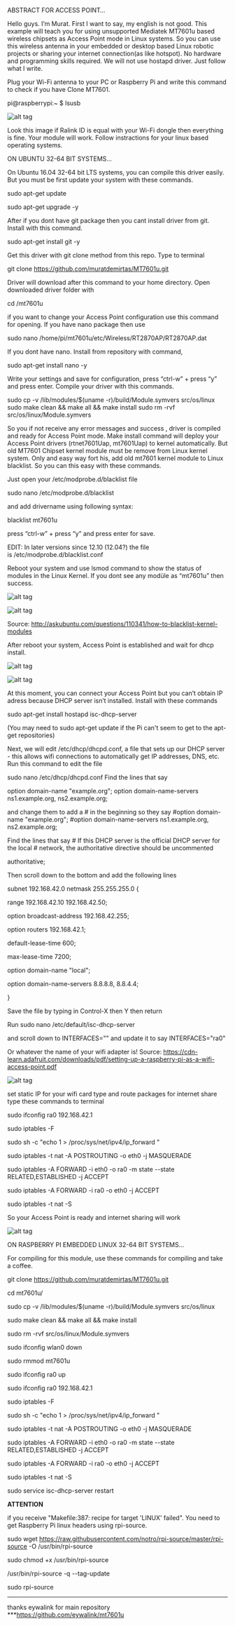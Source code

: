 ABSTRACT FOR ACCESS POINT…

Hello guys. I’m Murat. First I want to say, my english is not good. This example will teach you for using unsupported Mediatek MT7601u based wireless chipsets as Access Point mode in Linux systems. So you can use this wireless antenna in your embedded or desktop based Linux robotic projects or sharing your internet connection(as like hotspot). No hardware and programming skills required. We will not use hostapd driver. Just follow what I write.

Plug your Wi-Fi antenna to your PC or Raspberry Pi and write this command to check if you have Clone MT7601.

pi@raspberrypi:~ $ lsusb

![alt tag](http://i.hizliresim.com/aXWzNB.jpg)


Look this image if Ralink ID is equal with your Wi-Fi dongle then everything is fine. Your module will work. Follow instractions for your linux based operating systems.

ON UBUNTU 32-64 BIT SYSTEMS…



On Ubuntu 16.04 32-64 bit LTS systems, you can compile this driver easily. But you must be first update your system with these commands.

sudo apt-get update

sudo apt-get upgrade -y


After if you dont have git package then you cant install  driver from git. Install with this command.

sudo apt-get install git -y

Get this driver with git clone method from this repo. Type to terminal

git clone https://github.com/muratdemirtas/MT7601u.git

Driver will download after this command to your home directory. Open downloaded driver folder with

cd /mt7601u


if you want to change your Access Point configuration use this command for opening. If you have nano package then use

sudo nano  /home/pi/mt7601u/etc/Wireless/RT2870AP/RT2870AP.dat

If you dont have nano. Install from repository with command,

sudo apt-get install nano -y

Write your settings and save for configuration, press “ctrl-w” + press “y” and press enter. Compile your driver with this commands.

sudo cp -v /lib/modules/$(uname -r)/build/Module.symvers src/os/linux
sudo make clean && make all && make install
sudo rm -rvf src/os/linux/Module.symvers

So you if not receive any error messages and success , driver is compiled and ready for Access Point mode. Make install command will deploy your Access Point drivers (rtnet7601Uap, mt7601Uap) to kernel automatically. But old MT7601 Chipset kernel module must be remove from Linux kernel system. Only and easy way fort his, add old mt7601 kernel module to Linux blacklist. So you can this easy with these commands.

Just open your /etc/modprobe.d/blacklist file

sudo nano /etc/modprobe.d/blacklist

and add drivername using following syntax:

blacklist mt7601u 

press “ctrl-w” + press “y” and press enter for save. 

EDIT: In later versions since 12.10 (12.04?) the file is /etc/modprobe.d/blacklist.conf

Reboot your system and use lsmod command to show the status of modules in the Linux Kernel. If you dont see any modüle as “mt7601u” then success. 


![alt tag](http://i.hizliresim.com/LQrbz1.jpg)

![alt tag](http://i.hizliresim.com/ZY49ya.jpg)



Source: http://askubuntu.com/questions/110341/how-to-blacklist-kernel-modules

After reboot your system, Access Point is established and wait for dhcp install. 

![alt tag](http://i.hizliresim.com/Y40gYk.jpg)

![alt tag](http://i.hizliresim.com/6mONjW.jpg)



At this moment, you can connect your Access Point but you can’t obtain IP adress because DHCP server isn’t installed. Install with these commands

sudo apt-get install hostapd isc-dhcp-server

(You may need to sudo apt-get update if the Pi can't seem to get to the apt-get repositories)


Next, we will edit /etc/dhcp/dhcpd.conf, a file that sets up our DHCP server - this allows wifi connections to automatically get IP addresses, DNS, etc. Run this command to edit the file 

sudo nano /etc/dhcp/dhcpd.conf 
Find the lines that say 

option domain-name "example.org"; 
option domain-name-servers ns1.example.org, ns2.example.org;

and change them to add a # in the beginning so they say 
#option domain-name "example.org";
#option domain-name-servers ns1.example.org, ns2.example.org; 

Find the lines that say # If this DHCP server is the official DHCP server for the local # network, the authoritative directive should be uncommented

authoritative;


Then scroll down to the bottom and add the following lines 

subnet 192.168.42.0 netmask 255.255.255.0 {

range 192.168.42.10 192.168.42.50; 

option broadcast-address 192.168.42.255; 

option routers 192.168.42.1;

default-lease-time 600;

max-lease-time 7200; 

option domain-name "local"; 

option domain-name-servers 8.8.8.8, 8.8.4.4;

}

Save the file by typing in Control-X then Y then return

Run 
sudo nano /etc/default/isc-dhcp-server 

and scroll down to INTERFACES="" and update it to say INTERFACES="ra0" 

Or whatever the name of your wifi adapter is!
Source: https://cdn-learn.adafruit.com/downloads/pdf/setting-up-a-raspberry-pi-as-a-wifi-access-point.pdf

![alt tag](http://i.hizliresim.com/nEnb15.jpg)




set static IP for your wifi card type and route packages for internet share type these commands to terminal

sudo ifconfig ra0 192.168.42.1

sudo iptables -F

sudo sh -c "echo 1 > /proc/sys/net/ipv4/ip_forward "

sudo iptables -t nat -A POSTROUTING -o eth0 -j MASQUERADE

sudo iptables -A FORWARD -i eth0 -o ra0 -m state --state RELATED,ESTABLISHED -j ACCEPT

sudo iptables -A FORWARD -i ra0 -o eth0 -j ACCEPT

sudo iptables -t nat -S


So your Access Point is ready and internet sharing will work

![alt tag](http://i.hizliresim.com/RQMD6a.jpg)



ON RASPBERRY PI EMBEDDED LINUX 32-64 BIT SYSTEMS…

For compiling for this module, use these commands for compiling and take a coffee.

git clone https://github.com/muratdemirtas/MT7601u.git

cd mt7601u/

sudo cp -v /lib/modules/$(uname -r)/build/Module.symvers src/os/linux

sudo make clean && make all && make install

sudo rm -rvf src/os/linux/Module.symvers

sudo ifconfig wlan0 down

sudo rmmod mt7601u

sudo ifconfig ra0 up

sudo ifconfig ra0 192.168.42.1

sudo iptables -F

sudo sh -c "echo 1 > /proc/sys/net/ipv4/ip_forward "

sudo iptables -t nat -A POSTROUTING -o eth0 -j MASQUERADE

sudo iptables -A FORWARD -i eth0 -o ra0 -m state --state RELATED,ESTABLISHED -j ACCEPT

sudo iptables -A FORWARD -i ra0 -o eth0 -j ACCEPT

sudo iptables -t nat -S

sudo service isc-dhcp-server restart


**********************ATTENTION**********************

if you receive  "Makefile:387: recipe for target 'LINUX' failed".
You need to get Raspberry Pi linux headers using rpi-source.

sudo wget https://raw.githubusercontent.com/notro/rpi-source/master/rpi-source -O /usr/bin/rpi-source  

sudo chmod +x /usr/bin/rpi-source 

/usr/bin/rpi-source -q --tag-update

sudo rpi-source
****************************************************


thanks eywalink for main repository ***https://github.com/eywalink/mt7601u



















